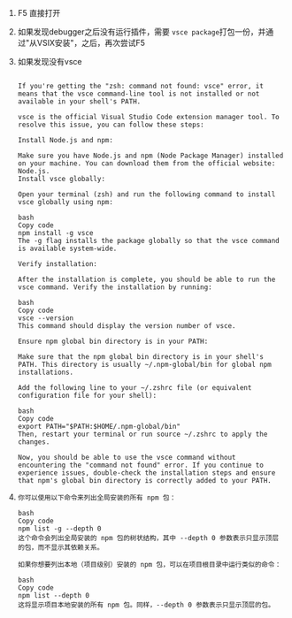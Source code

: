 1. F5 直接打开
2. 如果发现debugger之后没有运行插件，需要 `vsce package`打包一份，并通过"从VSIX安装"，之后，再次尝试F5
3. 如果发现没有vsce

   ```

   If you're getting the "zsh: command not found: vsce" error, it means that the vsce command-line tool is not installed or not available in your shell's PATH.

   vsce is the official Visual Studio Code extension manager tool. To resolve this issue, you can follow these steps:

   Install Node.js and npm:

   Make sure you have Node.js and npm (Node Package Manager) installed on your machine. You can download them from the official website: Node.js.
   Install vsce globally:

   Open your terminal (zsh) and run the following command to install vsce globally using npm:

   bash
   Copy code
   npm install -g vsce
   The -g flag installs the package globally so that the vsce command is available system-wide.

   Verify installation:

   After the installation is complete, you should be able to run the vsce command. Verify the installation by running:

   bash
   Copy code
   vsce --version
   This command should display the version number of vsce.

   Ensure npm global bin directory is in your PATH:

   Make sure that the npm global bin directory is in your shell's PATH. This directory is usually ~/.npm-global/bin for global npm installations.

   Add the following line to your ~/.zshrc file (or equivalent configuration file for your shell):

   bash
   Copy code
   export PATH="$PATH:$HOME/.npm-global/bin"
   Then, restart your terminal or run source ~/.zshrc to apply the changes.

   Now, you should be able to use the vsce command without encountering the "command not found" error. If you continue to experience issues, double-check the installation steps and ensure that npm's global bin directory is correctly added to your PATH.
   ```
4. ```
   你可以使用以下命令来列出全局安装的所有 npm 包：

   bash
   Copy code
   npm list -g --depth 0
   这个命令会列出全局安装的 npm 包的树状结构，其中 --depth 0 参数表示只显示顶层的包，而不显示其依赖关系。

   如果你想要列出本地（项目级别）安装的 npm 包，可以在项目根目录中运行类似的命令：

   bash
   Copy code
   npm list --depth 0
   这将显示项目本地安装的所有 npm 包。同样，--depth 0 参数表示只显示顶层的包。
   ```
